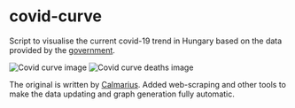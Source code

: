 # covid-curve
Script to visualise the current covid-19 trend in Hungary based on the data provided by the [government](https://koronavirus.gov.hu/hirek).

![Covid curve image](https://i.imgur.com/tEBGcrk.png)
![Covid curve deaths image](https://i.imgur.com/lzzYayR.png)

The original is written by [Calmarius](https://github.com/Calmarius). Added web-scraping and other tools to make the data updating and graph generation fully automatic.
